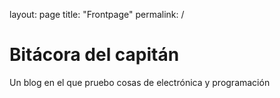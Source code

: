 layout: page
title: "Frontpage"
permalink: /

# Bitácora del capitán
Un blog en el que pruebo cosas de electrónica y programación